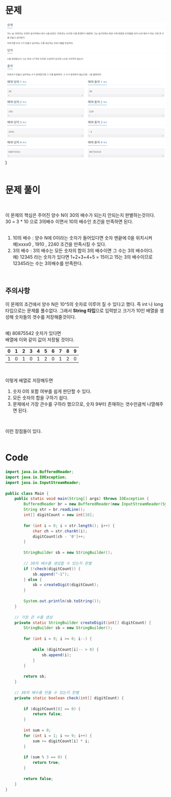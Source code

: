 # 문제
![문제](../../Img/Backjoon10610.png))  
<br>

# 문제 풀이
<br>

이 문제의 핵심은 주어진 양수 N이 30의 배수가 되는지 안되는지 판별하는것이다.  
30 = 3 * 10 으로 3의배수 이면서 10의 배수인 조건을 만족하면 된다.  
<br>
1. 10의 배수 : 양수 N에 0이라는 숫자가 들어있다면 숫자 맨끝에 0을 위치시켜 예)xxxx0 , 1910 , 2240  조건을 만족시킬 수 있다.
2. 3의 배수 : 3의 배수는 모든 숫자의 합이 3의 배수이면 그 수는 3의 배수이다.  
   예) 12345 라는 숫자가 있다면 1+2+3+4+5 = 15이고 15는 3의 배수이므로 12345라는 수는 3의배수를 만족한다.

<br>

## 주의사항
이 문제의 조건에서 양수 N은 10^5의 숫자로 이루어 질 수 있다고 했다. 즉 int 나 long 타입으로는 문제를 풀수없다.
그래서 **String 타입**으로 입력받고 크기가 10인 배열을 생성해 숫자들의 갯수를 저장해줄것이다.  
<br>

예) 80875542 숫자가 있다면  
배열에 이와 같이 값이 저장될 것이다.  

0|1|2|3|4|5|6|7|8|9
---|---|---|---|---|---|---|---|---|---
1|0|1|0|1|2|0|1|2|0
<br>

이렇게 배열로 저장해두면  
1. 숫자 0의 포함 여부를 쉽게 판단할 수 있다.
2. 모든 숫자의 합을 구하기 쉽다.
3. 문제에서 가장 큰수를 구하라 했으므로, 숫자 9부터 존재하는 갯수만큼씩 나열해주면 된다.
<br>

이런 장점들이 있다.  
<br>

# Code
```Java
import java.io.BufferedReader;
import java.io.IOException;
import java.io.InputStreamReader;

public class Main {
    public static void main(String[] args) throws IOException {
        BufferedReader br = new BufferedReader(new InputStreamReader(System.in));
        String str = br.readLine();
        int[] digitCount = new int[10];

        for (int i = 0; i < str.length(); i++) {
            char ch = str.charAt(i);
            digitCount[ch - '0']++;
        }

        StringBuilder sb = new StringBuilder();

        // 30의 배수를 생성할 수 있는지 판별
        if (!check(digitCount)) {
            sb.append("-1");
        } else {
            sb = createDigit(digitCount);
        }

        System.out.println(sb.toString());
    }

    // 가장 큰 수를 생성
    private static StringBuilder createDigit(int[] digitCount) {
        StringBuilder sb = new StringBuilder();

        for (int i = 9; i >= 0; i--) {

            while (digitCount[i]-- > 0) {
                sb.append(i);
            }
        }

        return sb;
    }

    // 30의 배수를 만들 수 있는지 판별
    private static boolean check(int[] digitCount) {

        if (digitCount[0] == 0) {
            return false;
        }

        int sum = 0;
        for (int i = 1; i <= 9; i++) {
            sum += digitCount[i] * i;
        }

        if (sum % 3 == 0) {
            return true;
        }

        return false;
    }
}
```
<br><br>

